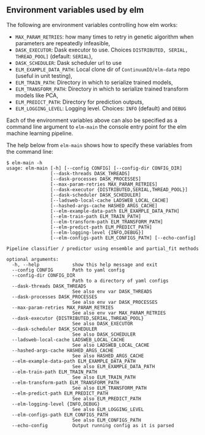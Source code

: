 
## Environment variables used by elm

The following are environment variables controlling how elm works:

 * `MAX_PARAM_RETRIES`: how many times to retry in genetic algorithm when parameters are repeatedly infeasible,
 * `DASK_EXECUTOR`: Dask executor to use. Choices `DISTRIBUTED, SERIAL, THREAD_POOL]` (default: `SERIAL`),
 * `DASK_SCHEDULER`: Dask scheduler url to use
 * `ELM_EXAMPLE_DATA_PATH`: Local clone dir of `ContinuumIO/elm-data` repo (useful in unit testing),
 * `ELM_TRAIN_PATH`: Directory in which to serialize trained models,
 * `ELM_TRANSFORM_PATH`: Directory in which to serialize trained transform models like PCA,
 * `ELM_PREDICT_PATH`: Directory for prediction outputs,
 * `ELM_LOGGING_LEVEL`: Logging level.  Choices: `INFO` (default) and `DEBUG`

Each of the environment variables above can also be specified as a command line argument to `elm-main` the console entry point for the elm machine learning pipeline.

The help below from `elm-main` shows how to specify these variables from the command line:
```
$ elm-main -h
usage: elm-main [-h] [--config CONFIG] [--config-dir CONFIG_DIR]
                [--dask-threads DASK_THREADS]
                [--dask-processes DASK_PROCESSES]
                [--max-param-retries MAX_PARAM_RETRIES]
                [--dask-executor {DISTRIBUTED,SERIAL,THREAD_POOL}]
                [--dask-scheduler DASK_SCHEDULER]
                [--ladsweb-local-cache LADSWEB_LOCAL_CACHE]
                [--hashed-args-cache HASHED_ARGS_CACHE]
                [--elm-example-data-path ELM_EXAMPLE_DATA_PATH]
                [--elm-train-path ELM_TRAIN_PATH]
                [--elm-transform-path ELM_TRANSFORM_PATH]
                [--elm-predict-path ELM_PREDICT_PATH]
                [--elm-logging-level {INFO,DEBUG}]
                [--elm-configs-path ELM_CONFIGS_PATH] [--echo-config]

Pipeline classifier / predictor using ensemble and partial_fit methods

optional arguments:
  -h, --help            show this help message and exit
  --config CONFIG       Path to yaml config
  --config-dir CONFIG_DIR
                        Path to a directory of yaml configs
  --dask-threads DASK_THREADS
                        See also env var DASK_THREADS
  --dask-processes DASK_PROCESSES
                        See also env var DASK_PROCESSES
  --max-param-retries MAX_PARAM_RETRIES
                        See also env var MAX_PARAM_RETRIES
  --dask-executor {DISTRIBUTED,SERIAL,THREAD_POOL}
                        See also DASK_EXECUTOR
  --dask-scheduler DASK_SCHEDULER
                        See also DASK_SCHEDULER
  --ladsweb-local-cache LADSWEB_LOCAL_CACHE
                        See also LADSWEB_LOCAL_CACHE
  --hashed-args-cache HASHED_ARGS_CACHE
                        See also HASHED_ARGS_CACHE
  --elm-example-data-path ELM_EXAMPLE_DATA_PATH
                        See also ELM_EXAMPLE_DATA_PATH
  --elm-train-path ELM_TRAIN_PATH
                        See also ELM_TRAIN_PATH
  --elm-transform-path ELM_TRANSFORM_PATH
                        See also ELM_TRANSFORM_PATH
  --elm-predict-path ELM_PREDICT_PATH
                        See also ELM_PREDICT_PATH
  --elm-logging-level {INFO,DEBUG}
                        See also ELM_LOGGING_LEVEL
  --elm-configs-path ELM_CONFIGS_PATH
                        See also ELM_CONFIGS_PATH
  --echo-config         Output running config as it is parsed
```